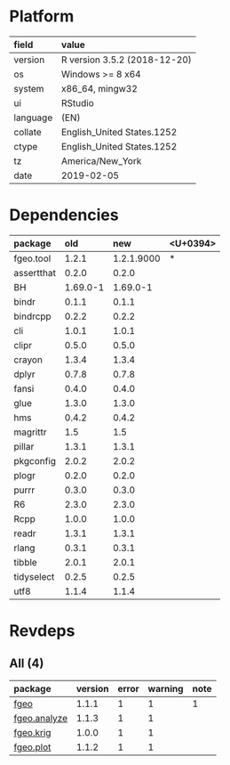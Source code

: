 # Platform

|field    |value                        |
|:--------|:----------------------------|
|version  |R version 3.5.2 (2018-12-20) |
|os       |Windows >= 8 x64             |
|system   |x86_64, mingw32              |
|ui       |RStudio                      |
|language |(EN)                         |
|collate  |English_United States.1252   |
|ctype    |English_United States.1252   |
|tz       |America/New_York             |
|date     |2019-02-05                   |

# Dependencies

|package    |old      |new        |<U+0394>  |
|:----------|:--------|:----------|:--|
|fgeo.tool  |1.2.1    |1.2.1.9000 |*  |
|assertthat |0.2.0    |0.2.0      |   |
|BH         |1.69.0-1 |1.69.0-1   |   |
|bindr      |0.1.1    |0.1.1      |   |
|bindrcpp   |0.2.2    |0.2.2      |   |
|cli        |1.0.1    |1.0.1      |   |
|clipr      |0.5.0    |0.5.0      |   |
|crayon     |1.3.4    |1.3.4      |   |
|dplyr      |0.7.8    |0.7.8      |   |
|fansi      |0.4.0    |0.4.0      |   |
|glue       |1.3.0    |1.3.0      |   |
|hms        |0.4.2    |0.4.2      |   |
|magrittr   |1.5      |1.5        |   |
|pillar     |1.3.1    |1.3.1      |   |
|pkgconfig  |2.0.2    |2.0.2      |   |
|plogr      |0.2.0    |0.2.0      |   |
|purrr      |0.3.0    |0.3.0      |   |
|R6         |2.3.0    |2.3.0      |   |
|Rcpp       |1.0.0    |1.0.0      |   |
|readr      |1.3.1    |1.3.1      |   |
|rlang      |0.3.1    |0.3.1      |   |
|tibble     |2.0.1    |2.0.1      |   |
|tidyselect |0.2.5    |0.2.5      |   |
|utf8       |1.1.4    |1.1.4      |   |

# Revdeps

## All (4)

|package                                 |version |error |warning |note |
|:---------------------------------------|:-------|:-----|:-------|:----|
|[fgeo](problems.md#fgeo)                |1.1.1   |1     |1       |1    |
|[fgeo.analyze](problems.md#fgeoanalyze) |1.1.3   |1     |1       |     |
|[fgeo.krig](problems.md#fgeokrig)       |1.0.0   |1     |1       |     |
|[fgeo.plot](problems.md#fgeoplot)       |1.1.2   |1     |1       |     |

